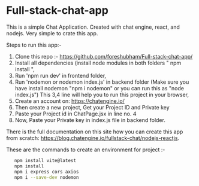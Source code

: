 # Full-stack-chat-app
This is a simple Chat Application. Created with chat engine, react, and nodejs.
Very simple to crate this app.

Steps to run this app:- 
1. Clone this repo :- https://github.com/foreshubham/Full-stack-chat-app/
2. Install all dependencies (install node modules in both folders " npm install ",
3. Run 'npm run dev' in frontend folder,
4. Run 'nodemon or nodemon index.js' in backend folder (Make sure you have install nodemon "npm i nodemon" or you can run this as "node index.js")
   This 3,4 line will help you to run this project in your browser,
5. Create an account on: https://chatengine.io/
6. Then create a new project, Get your Project ID and Private key
7. Paste your Project id in ChatPage.jsx in line no. 4
8. Now, Paste your Private key in index.js file in backend folder.

There is the full documentation on this site how you can create this app from scratch: https://blog.chatengine.io/fullstack-chat/nodejs-reactjs.

   
These are the commands to create an environment for project :-
  
  ```bash
     npm install vite@latest
     npm install
     npm i express cors axios
     npm i --save-dev nodemon




